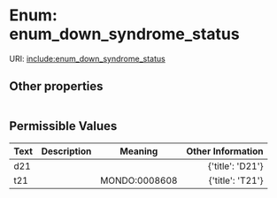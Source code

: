 
# Enum: enum_down_syndrome_status




URI: [include:enum_down_syndrome_status](https://w3id.org/include/enum_down_syndrome_status)


## Other properties

|  |  |  |
| --- | --- | --- |

## Permissible Values

| Text | Description | Meaning | Other Information |
| :--- | :---: | :---: | ---: |
| d21 |  |  | {'title': 'D21'} |
| t21 |  | MONDO:0008608 | {'title': 'T21'} |

